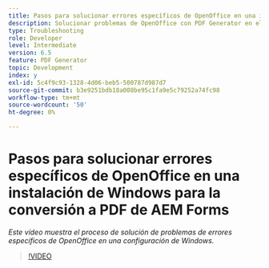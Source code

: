 ```yaml
---
title: Pasos para solucionar errores específicos de OpenOffice en una instalación de Windows
description: Solucionar problemas de OpenOffice con PDF Generator en el programa de instalación de Windows.
type: Troubleshooting
role: Developer
level: Intermediate
version: 6.5
feature: PDF Generator
topic: Development
index: y
exl-id: 5c4f9c93-1328-4d06-beb5-500787d987d7
source-git-commit: b3e9251bdb18a008be95c1fa9e5c79252a74fc98
workflow-type: tm+mt
source-wordcount: '50'
ht-degree: 0%

---
```


# Pasos para solucionar errores específicos de OpenOffice en una instalación de Windows para la conversión a PDF de AEM Forms

*Este vídeo muestra el proceso de solución de problemas de errores específicos de OpenOffice en una configuración de Windows.*

>[!VIDEO](https://video.tv.adobe.com/v/335481?quality=12&learn=on)

